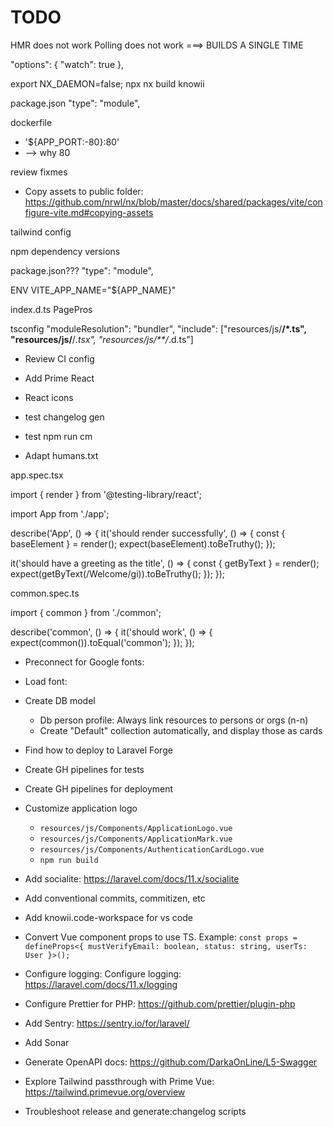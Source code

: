 # TODO

HMR does not work
Polling does not work
===> BUILDS A SINGLE TIME



"options": {
"watch": true
},



export NX_DAEMON=false; npx nx build knowii



package.json 
"type": "module",



dockerfile
- '${APP_PORT:-80}:80'
- --> why 80


review fixmes


- Copy assets to public folder: https://github.com/nrwl/nx/blob/master/docs/shared/packages/vite/configure-vite.md#copying-assets

tailwind config

npm dependency versions


package.json???
"type": "module",


ENV
VITE_APP_NAME="${APP_NAME}"


index.d.ts
PagePros


tsconfig
"moduleResolution": "bundler",
"include": ["resources/js/**/*.ts", "resources/js/**/*.tsx", "resources/js/**/*.d.ts"]

- Review CI config

- Add Prime React
- React icons
- test changelog gen
- test npm run cm
- Adapt humans.txt



app.spec.tsx

import { render } from '@testing-library/react';

import App from './app';

describe('App', () => {
it('should render successfully', () => {
const { baseElement } = render(<App />);
expect(baseElement).toBeTruthy();
});

it('should have a greeting as the title', () => {
const { getByText } = render(<App />);
expect(getByText(/Welcome/gi)).toBeTruthy();
});
});




common.spec.ts


import { common } from './common';

describe('common', () => {
it('should work', () => {
expect(common()).toEqual('common');
});
});





- Preconnect for Google fonts: <link rel="preconnect" href="https://fonts.bunny.net">
- Load font: <link href="https://fonts.bunny.net/css?family=figtree:400,500,600&display=swap" rel="stylesheet" />

- Create DB model
  - Db person profile: Always link resources to persons or orgs (n-n)
  - Create "Default" collection automatically, and display those as cards
- Find how to deploy to Laravel Forge
- Create GH pipelines for tests
- Create GH pipelines for deployment
- Customize application logo
  - `resources/js/Components/ApplicationLogo.vue`
  - `resources/js/Components/ApplicationMark.vue`
  - `resources/js/Components/AuthenticationCardLogo.vue`
  - `npm run build`

- Add socialite: https://laravel.com/docs/11.x/socialite
- Add conventional commits, commitizen, etc

- Add knowii.code-workspace for vs code
- Convert Vue component props to use TS. Example: `const props = defineProps<{ mustVerifyEmail: boolean, status: string, userTs: User }>();`
- Configure logging: Configure logging: https://laravel.com/docs/11.x/logging
- Configure Prettier for PHP: https://github.com/prettier/plugin-php
- Add Sentry: https://sentry.io/for/laravel/
- Add Sonar
- Generate OpenAPI docs: https://github.com/DarkaOnLine/L5-Swagger
- Explore Tailwind passthrough with Prime Vue: https://tailwind.primevue.org/overview
- Troubleshoot release and generate:changelog scripts
